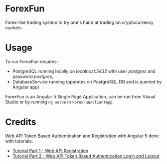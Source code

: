 # ForexFun
Forex-like trading system to try one's hand at trading on cryptocurrency markets

# Usage
To run ForexFun requires:
- PostgreSQL running locally on _localhost:5432_ with user _postgres_ and password _postgres_,
- DatabaseService running (operates on PostgreSQL DB and is queried by Angular app)

ForexFun is an Angular 5 Single Page Application, can be run from Visual Studio or by running `ng serve` in `ForexFun/ClientApp`.

# Credits
Web API Token Based Authentication and Registration with Angular 5 done with tutorials:
- [Tutorial Part 1 - Web API Registration](http://www.dotnetmob.com/angular-5-tutorial/angular-5-user-registration-web-api/)
- [Tutorial Part 2 - Web API Token Based Authentication Login and Logout](http://www.dotnetmob.com/angular-5-tutorial/angular-5-login-and-logout-with-web-api-using-token-based-authentication/)

